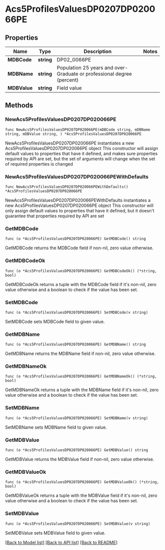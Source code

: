 # Acs5ProfilesValuesDP0207DP020066PE

## Properties

Name | Type | Description | Notes
------------ | ------------- | ------------- | -------------
**MDBCode** | **string** | DP02_0066PE | 
**MDBName** | **string** | Population 25 years and over- Graduate or professional degree (percent) | 
**MDBValue** | **string** | Field value | 

## Methods

### NewAcs5ProfilesValuesDP0207DP020066PE

`func NewAcs5ProfilesValuesDP0207DP020066PE(mDBCode string, mDBName string, mDBValue string, ) *Acs5ProfilesValuesDP0207DP020066PE`

NewAcs5ProfilesValuesDP0207DP020066PE instantiates a new Acs5ProfilesValuesDP0207DP020066PE object
This constructor will assign default values to properties that have it defined,
and makes sure properties required by API are set, but the set of arguments
will change when the set of required properties is changed

### NewAcs5ProfilesValuesDP0207DP020066PEWithDefaults

`func NewAcs5ProfilesValuesDP0207DP020066PEWithDefaults() *Acs5ProfilesValuesDP0207DP020066PE`

NewAcs5ProfilesValuesDP0207DP020066PEWithDefaults instantiates a new Acs5ProfilesValuesDP0207DP020066PE object
This constructor will only assign default values to properties that have it defined,
but it doesn't guarantee that properties required by API are set

### GetMDBCode

`func (o *Acs5ProfilesValuesDP0207DP020066PE) GetMDBCode() string`

GetMDBCode returns the MDBCode field if non-nil, zero value otherwise.

### GetMDBCodeOk

`func (o *Acs5ProfilesValuesDP0207DP020066PE) GetMDBCodeOk() (*string, bool)`

GetMDBCodeOk returns a tuple with the MDBCode field if it's non-nil, zero value otherwise
and a boolean to check if the value has been set.

### SetMDBCode

`func (o *Acs5ProfilesValuesDP0207DP020066PE) SetMDBCode(v string)`

SetMDBCode sets MDBCode field to given value.


### GetMDBName

`func (o *Acs5ProfilesValuesDP0207DP020066PE) GetMDBName() string`

GetMDBName returns the MDBName field if non-nil, zero value otherwise.

### GetMDBNameOk

`func (o *Acs5ProfilesValuesDP0207DP020066PE) GetMDBNameOk() (*string, bool)`

GetMDBNameOk returns a tuple with the MDBName field if it's non-nil, zero value otherwise
and a boolean to check if the value has been set.

### SetMDBName

`func (o *Acs5ProfilesValuesDP0207DP020066PE) SetMDBName(v string)`

SetMDBName sets MDBName field to given value.


### GetMDBValue

`func (o *Acs5ProfilesValuesDP0207DP020066PE) GetMDBValue() string`

GetMDBValue returns the MDBValue field if non-nil, zero value otherwise.

### GetMDBValueOk

`func (o *Acs5ProfilesValuesDP0207DP020066PE) GetMDBValueOk() (*string, bool)`

GetMDBValueOk returns a tuple with the MDBValue field if it's non-nil, zero value otherwise
and a boolean to check if the value has been set.

### SetMDBValue

`func (o *Acs5ProfilesValuesDP0207DP020066PE) SetMDBValue(v string)`

SetMDBValue sets MDBValue field to given value.



[[Back to Model list]](../README.md#documentation-for-models) [[Back to API list]](../README.md#documentation-for-api-endpoints) [[Back to README]](../README.md)


